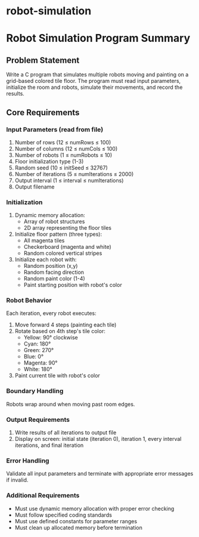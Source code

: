 # robot-simulation

# Robot Simulation Program Summary

## Problem Statement
Write a C program that simulates multiple robots moving and painting on a grid-based colored tile floor. The program must read input parameters, initialize the room and robots, simulate their movements, and record the results.

## Core Requirements

### Input Parameters (read from file)
1. Number of rows (12 ≤ numRows ≤ 100)
2. Number of columns (12 ≤ numCols ≤ 100)
3. Number of robots (1 ≤ numRobots ≤ 10)
4. Floor initialization type (1-3)
5. Random seed (10 ≤ initSeed ≤ 32767)
6. Number of iterations (5 ≤ numIterations ≤ 2000)
7. Output interval (1 ≤ interval ≤ numIterations)
8. Output filename

### Initialization
1. Dynamic memory allocation:
   - Array of robot structures
   - 2D array representing the floor tiles
2. Initialize floor pattern (three types):
   - All magenta tiles
   - Checkerboard (magenta and white)
   - Random colored vertical stripes
3. Initialize each robot with:
   - Random position (x,y)
   - Random facing direction
   - Random paint color (1-4)
   - Paint starting position with robot's color

### Robot Behavior
Each iteration, every robot executes:
1. Move forward 4 steps (painting each tile)
2. Rotate based on 4th step's tile color:
   - Yellow: 90° clockwise
   - Cyan: 180°
   - Green: 270°
   - Blue: 0°
   - Magenta: 90°
   - White: 180°
3. Paint current tile with robot's color

### Boundary Handling
Robots wrap around when moving past room edges.

### Output Requirements
1. Write results of all iterations to output file
2. Display on screen: initial state (iteration 0), iteration 1, every interval iterations, and final iteration

### Error Handling
Validate all input parameters and terminate with appropriate error messages if invalid.

### Additional Requirements
- Must use dynamic memory allocation with proper error checking
- Must follow specified coding standards
- Must use defined constants for parameter ranges
- Must clean up allocated memory before termination
